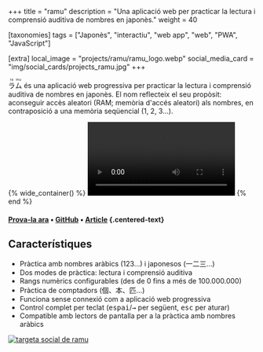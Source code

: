 +++
title = "ramu"
description = "Una aplicació web per practicar la lectura i comprensió auditiva de nombres en japonès."
weight = 40

[taxonomies]
tags = ["Japonès", "interactiu", "web app", "web", "PWA", "JavaScript"]

[extra]
local_image = "projects/ramu/ramu_logo.webp"
social_media_card = "img/social_cards/projects_ramu.jpg"
+++

<ruby>ラ<rt>ra</rt>ム<rt>mu</rt></ruby> és una aplicació web progressiva per practicar la lectura i comprensió auditiva de nombres en japonès. El nom reflecteix el seu propòsit: aconseguir accès aleatori (RAM; memòria d'accés aleatori) als nombres, en contraposició a una memòria seqüencial (1, 2, 3…).

{% wide_container() %}
<video controls src="media/ラム_demo.mp4" title="demo de ramu"></video>
{% end %}

#### [Prova-la ara](https://ramu.osc.garden) • [GitHub](https://github.com/welpo/ramu) • [Article](https://osc.garden/ca/blog/ramu-japanese-numbers-practice-web-app/) {.centered-text}

## Característiques

- Pràctica amb nombres aràbics (123…) i japonesos (一二三…)
- Dos modes de pràctica: lectura i comprensió auditiva
- Rangs numèrics configurables (des de 0 fins a més de 100.000.000)
- Pràctica de comptadors (個、本、匹…)
- Funciona sense connexió com a aplicació web progressiva
- Control complet per teclat (<kbd>espai</kbd>/<kbd>→</kbd> per següent, <kbd>esc</kbd> per aturar)
- Compatible amb lectors de pantalla per a la pràctica amb nombres aràbics

[![targeta social de ramu](/img/social_cards/projects_ramu.jpg)](https://ramu.osc.garden)
